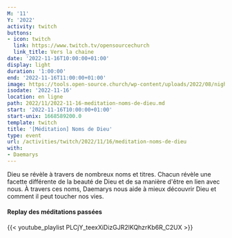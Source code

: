 ```yaml
---
M: '11'
Y: '2022'
activity: twitch
buttons:
- icon: twitch
  link: https://www.twitch.tv/opensourcechurch
  link_title: Vers la chaine
date: '2022-11-16T10:00:00+01:00'
display: light
duration: '1:00:00'
end: '2022-11-16T11:00:00+01:00'
image: https://tools.open-source.church/wp-content/uploads/2022/08/night-sky-osc-noms-de-dieu.jpg
isodate: '2022-11-16'
location: en ligne
path: 2022/11/2022-11-16-meditation-noms-de-dieu.md
start: '2022-11-16T10:00:00+01:00'
start-unix: 1668589200.0
template: twitch
title: '[Méditation] Noms de Dieu'
type: event
url: /activities/twitch/2022/11/16/meditation-noms-de-dieu
with:
- Daemarys
---
```

Dieu se révèle à travers de nombreux noms et titres. Chacun révèle une facette différente de la beauté de Dieu et de sa manière d'être en lien avec nous. À travers ces noms, Daemarys nous aide à mieux découvrir Dieu et comment il peut toucher nos vies.


#### Replay des méditations passées

{{< youtube_playlist PLCjY_teexXiDizGJR2lKQhzrKb6R_C2UX >}}